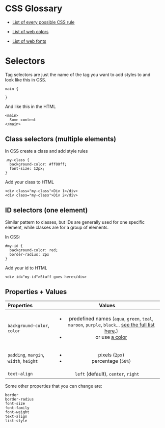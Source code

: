
# CSS Glossary

* [List of every possible CSS rule](https://developer.mozilla.org/en-US/docs/Web/CSS/Reference) 

* [List of web colors](https://www.w3schools.com/tags/ref_colornames.asp)

* [List of web fonts](https://web.mit.edu/jmorzins/www/fonts.html)
  
# Selectors
Tag selectors are just the name of the tag you want to add styles to and look like this in CSS.

```
main {

}
```
And like this in the HTML

```
<main>
  Some content
</main>
```
## Class selectors (multiple elements)
In CSS create a class and add style rules

```
.my-class {
  background-color: #ff00ff;
  font-size: 12px;
}
```
Add your class to HTML
```
<div class="my-class">Div 1</div>
<div class="my-class">Div 2</div>
```
## ID selectors (one element)
Similar pattern to classes, but IDs are generally used for one specific element, while classes are for a group of elements.

In CSS:
```
#my-id {
  background-color: red;
  border-radius: 2px
}
```
Add your id to HTML
```
<div id="my-id">Stuff goes here</div>
```
## Properties + Values


| Properties  | Values  
| :------------ |:---------------:
| `background-color`, `color`      | <ul><li>predefined names (`aqua`, `green`, `teal`, `maroon`, `purple`, `black`... <a href="https://www.w3school.com/colors/color_names.asp" targer="_blank">see the full list here</a>.)<li>or use <a href="https://htmlcolorcoders.com/color-picker/" targer="_blank">a color</a></li></ul>
|  `padding`, `margin`, `width`, `height`     | <ul><li>pixels (`2px`)</li><li>percentage (`50%`)</li></ul>       
| `text-align` | `left` (default), `center`, `right`       

Some other properties that you can change are:
```
border
border-radius
font-size
font-family
font-weight
text-align
list-style
```
